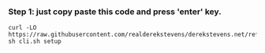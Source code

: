 
### Step 1: just copy paste this code and press 'enter' key. 
```
curl -LO https://raw.githubusercontent.com/realderekstevens/derekstevens.net/refs/heads/master/cli.sh
sh cli.sh setup
```
